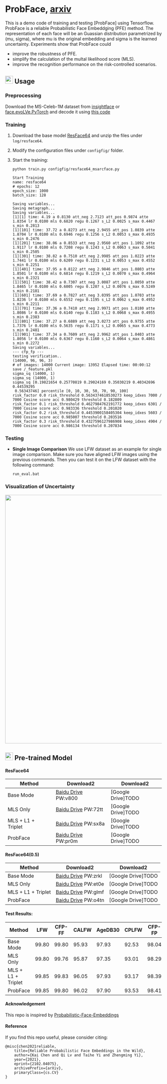 # ProbFace, [arxiv](https://arxiv.org/abs/2101.11986)


This is a demo code of training and testing [ProbFace] using Tensorflow.
ProbFace is a reliable Probabilistic Face Embeddging (PFE) method.
The representation of each face will be an Guassian distribution parametrized by (mu, sigma), where mu is the original embedding and sigma is the learned uncertainty. Experiments show that ProbFace could
+ improve the robustness of PFE.
+ simplify the calculation of the multal likelihood score (MLS).
+ improve the recognition performance on the risk-controlled scenarios.


## <img src="https://image.flaticon.com/icons/svg/1/1383.svg" width="25"/> Usage

### Preprocessing

Download the MS-Celeb-1M dataset from [insightface](https://github.com/deepinsight/insightface/wiki/Dataset-Zoo) or [face.evoLVe.PyTorch](https://github.com/ZhaoJ9014/face.evoLVe.PyTorch#Data-Zoo) and decode it using [this code](https://github.com/deepinsight/insightface/blob/master/recognition/data/rec2image.py)

### Training
1. Download the base model [ResFace64](https://drive.baidu.com/open?id=1MiC_qCj5GFidWLtON9ekClOCJu6dPHT4) and unzip the files under ```log/resface64```.

2. Modify the configuration files under ```configfig/``` folder.

4. Start the training:
    ``` Shell
    python train.py configfig/resface64_msarcface.py
    ```
   
    ```
    Start Training
    name: resface64
    # epochs: 12
    epoch_size: 1000
    batch_size: 128

    Saving variables...
    Saving metagraph...
    Saving variables...
    [1][1] time: 4.19 a 0.8130 att_neg 2.7123 att_pos 0.9874 atte 1.8354 lr 0.0100 mls 0.6820 regu 0.1267 s_L2 0.0025 s_max 0.4467 s_min 0.2813
    [1][101] time: 37.72 a 0.8273 att_neg 2.9455 att_pos 1.0839 atte 1.8704 lr 0.0100 mls 0.6946 regu 0.1256 s_L2 0.0053 s_max 0.4935 s_min 0.2476
    [1][201] time: 38.06 a 0.8533 att_neg 2.9560 att_pos 1.1092 atte 1.9117 lr 0.0100 mls 0.7208 regu 0.1243 s_L2 0.0063 s_max 0.5041 s_min 0.2505
    [1][301] time: 38.82 a 0.7510 att_neg 2.9985 att_pos 1.0223 atte 1.7441 lr 0.0100 mls 0.6209 regu 0.1231 s_L2 0.0053 s_max 0.4552 s_min 0.2251
    [1][401] time: 37.95 a 0.8122 att_neg 2.9846 att_pos 1.0803 atte 1.8501 lr 0.0100 mls 0.6814 regu 0.1219 s_L2 0.0070 s_max 0.4964 s_min 0.2321
    [1][501] time: 38.42 a 0.7307 att_neg 3.0087 att_pos 1.0050 atte 1.8465 lr 0.0100 mls 0.6005 regu 0.1207 s_L2 0.0076 s_max 0.5249 s_min 0.2181
    [1][601] time: 37.69 a 0.7827 att_neg 3.0395 att_pos 1.0703 atte 1.8236 lr 0.0100 mls 0.6552 regu 0.1195 s_L2 0.0062 s_max 0.4952 s_min 0.2211
    [1][701] time: 37.36 a 0.7410 att_neg 2.9971 att_pos 1.0180 atte 1.8086 lr 0.0100 mls 0.6140 regu 0.1183 s_L2 0.0068 s_max 0.4955 s_min 0.2383
    [1][801] time: 37.27 a 0.6889 att_neg 3.0273 att_pos 0.9755 atte 1.7376 lr 0.0100 mls 0.5635 regu 0.1171 s_L2 0.0065 s_max 0.4773 s_min 0.2481
    [1][901] time: 37.34 a 0.7609 att_neg 2.9962 att_pos 1.0403 atte 1.8056 lr 0.0100 mls 0.6367 regu 0.1160 s_L2 0.0064 s_max 0.4861 s_min 0.2272
    Saving variables...
    --- cfp_fp ---
    testing verification..
    (14000, 96, 96, 3)
    # of images: 14000 Current image: 13952 Elapsed time: 00:00:12
    save /_feature.pkl
    sigma_sq (14000, 1)
    sigma_sq (14000, 1)
    sigma_sq [0.19821654 0.25770819 0.29024169 0.35030219 0.40342696 0.44539295
     0.56343746] percentile [0, 10, 30, 50, 70, 90, 100]
    risk_factor 0.0 risk_threshold 0.5634374618530273 keep_idxes 7000 / 7000 Cosine score acc 0.980429 threshold 0.182809
    risk_factor 0.1 risk_threshold 0.4627984762191772 keep_idxes 6301 / 7000 Cosine score acc 0.983336 threshold 0.201020
    risk_factor 0.2 risk_threshold 0.4453900158405304 keep_idxes 5603 / 7000 Cosine score acc 0.985007 threshold 0.203516
    risk_factor 0.3 risk_threshold 0.4327596127986908 keep_idxes 4904 / 7000 Cosine score acc 0.986134 threshold 0.207834
    ```

### Testing
+ **Single Image Comparison**
    We use LFW dataset as an example for single image comparison. Make sure you have aligned LFW images using the previous commands. Then you can test it on the LFW dataset with the following command:
    ```Shell
    run_eval.bat
    ```

### Visualization of Uncertainty

<img src="https://github.com/KaenChan/ProbFace/blob/main/log/ms1m-examples-choice-probface.jpg" width="800px">


## <img src="https://image.flaticon.com/icons/svg/48/48541.svg" width="25"/> Pre-trained Model

#### ResFace64
| Method | Download2 | Download2 |
| ------ |--- | ----- |
|Base Mode| [Baidu Drive](https://pan.baidu.com/s/1ACjDBxA0tWFXs70J4dDv2A) PW:v800| [Google Drive]TODO  |
|MLS Only| [Baidu Drive](https://pan.baidu.com/s/128A5r0q_NMvuQMUCs3WdCg) PW:72tt| [Google Drive]TODO  |
|MLS + L1 + Triplet| [Baidu Drive](https://pan.baidu.com/s/1B4EtWymXe-E2WT7f7YHifA) PW:sx8a| [Google Drive]TODO  |
|ProbFace| [Baidu Drive](https://pan.baidu.com/s/134XMGLIMd3iKx_9wRUH_Rg) PW:pr0m| [Google Drive]TODO  |

#### ResFace64(0.5)
| Method | Download2 | Download2 |
| ------ |--- | ----- |
|Base Mode| [Baidu Drive](https://pan.baidu.com/s/1XJr0ZMxOPczEh62t9rg6qg) PW:zrkl| [Google Drive]TODO  |
|MLS Only| [Baidu Drive](https://pan.baidu.com/s/1l4gD64yN3h0WYtqHap-KJw) PW:et0e| [Google Drive]TODO  |
|MLS + L1 + Triplet| [Baidu Drive](https://pan.baidu.com/s/1GX4oQOgmoWovqm2N-JXzCQ) PW:glmf| [Google Drive]TODO |  
|ProbFace | [Baidu Drive](https://pan.baidu.com/s/1r10dVUpgrr3pifvd1LYB-g) PW:o4tn| [Google Drive]TODO  |

#### Test Results: 
| Method | LFW   | CFP-FF | CALFW | AgeDB30| CPLFW | CFP-FP | Vgg2FP | Avg |
| ------ | ------   | ------ |--- | ---| --- | --- | --- | --- |
|Base Mode| 99.80 | 99.80 | 95.93 | 97.93 | 92.53 | 98.04 | 94.92 | 96.99|
|MLS Only| 99.80 | 99.76 | 95.87 | 97.35 | 93.01 | 98.29 | 95.26 | 97.05 |
|MLS + L1 + Triplet| 99.85 | 99.83 | 96.05 | 97.93 | 93.17 | 98.39 | 95.36 | 97.22 |
|ProbFace | 99.85 | 99.80 | 96.02 | 97.90 | 93.53 | 98.41 | 95.34 | 97.26 |

#### Acknowledgement

This repo is inspired by [Probabilistic-Face-Embeddings](https://github.com/seasonSH/Probabilistic-Face-Embeddings)


#### Reference
If you find this repo useful, please consider citing:
```
@misc{chen2021reliable,
    title={Reliable Probabilistic Face Embeddings in the Wild},
    author={Kai Chen and Qi Lv and Taihe Yi and Zhengming Yi},
    year={2021},
    eprint={2102.04075},
    archivePrefix={arXiv},
    primaryClass={cs.CV}
}
```
